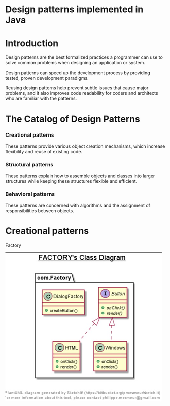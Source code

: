 # Design patterns implemented in Java

# Introduction 

Design patterns are the best formalized practices a programmer can use to solve common problems when designing an application or system.

Design patterns can speed up the development process by providing tested, proven development paradigms.

Reusing design patterns help prevent subtle issues that cause major problems, and it also improves code readability for coders and architects who are familiar with the patterns.

# The Catalog of Design Patterns
<h3> Creational patterns </h3>
     <p> These patterns provide various object creation mechanisms, which increase flexibility and reuse of existing code.</p>

<h3> Structural patterns </h3>
     <p>  These patterns explain how to assemble objects and classes into larger structures while keeping these structures flexible and efficient.</p>
  
<h3> Behavioral patterns </h3>
    <p> These patterns are concerned with algorithms and the assignment of responsibilities between objects.</p>
    
# Creational patterns
<p>Factory</p> 
<img src='https://github.com/Ahmedsafwat101/DesignPatterns/blob/main/Factory%20Pattern%20Sample/UML.jpg' title='UML' width='' alt='UML' />



    



